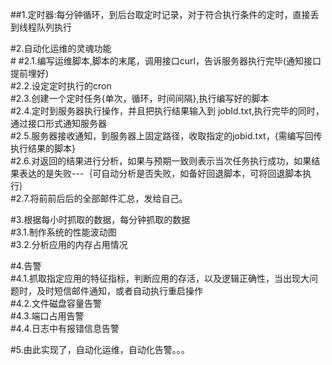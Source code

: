 ##1.定时器:每分钟循环，到后台取定时记录，对于符合执行条件的定时，直接丢到线程队列执行<br/>

#2.自动化运维的灵魂功能<br/>#
    #2.1.编写运维脚本,脚本的末尾，调用接口curl，告诉服务器执行完毕(通知接口提前埋好)<br/>
    #2.2.设定定时执行的cron<br/>
    #2.3.创建一个定时任务{单次，循环，时间间隔},执行编写好的脚本<br/>
    #2.4.定时到服务器执行操作，并且把执行结果输入到 jobId.txt,执行完毕的同时，通过接口形式通知服务器<br/>
    #2.5.服务器接收通知，到服务器上固定路径，收取指定的jobid.txt，{需编写回传执行结果的脚本}<br/>
    #2.6.对返回的结果进行分析，如果与预期一致则表示当次任务执行成功，如果结果表达的是失败---｛可自动分析是否失败，如备好回退脚本，可将回退脚本执行｝<br/>
    #2.7.将前前后后的全部邮件汇总，发给自己。<br/>
    
#3.根据每小时抓取的数据，每分钟抓取的数据<br/>
    #3.1.制作系统的性能波动图<br/>
    #3.2.分析应用的内存占用情况<br/>
    
    
    
#4.告警<br/>
    #4.1.抓取指定应用的特征指标，判断应用的存活，以及逻辑正确性，当出现大问题时，及时短信邮件通知，或者自动执行重启操作<br/>
    #4.2.文件磁盘容量告警<br/>
    #4.3.端口占用告警<br/>
    #4.4.日志中有报错信息告警<br/>
    
    
#5.由此实现了，自动化运维，自动化告警。。。<br/>

